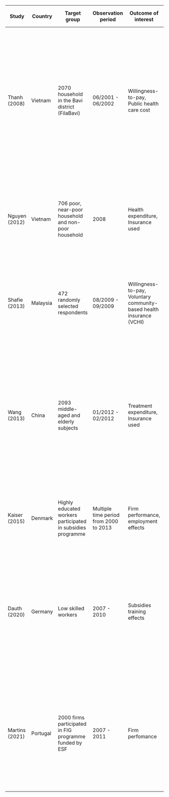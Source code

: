 |Study         |Country |Target group                                               |Observation period                    |Outcome of interest                                                  |Estimation method                                           |Results                                                                                                                                                                                                                                                |Variables to justify                                 |Master Journal Lists                                                                                                                                                           |Scopus                                             |
|--------------|--------|-----------------------------------------------------------|--------------------------------------|---------------------------------------------------------------------|------------------------------------------------------------|-------------------------------------------------------------------------------------------------------------------------------------------------------------------------------------------------------------------------------------------------------|-----------------------------------------------------|-------------------------------------------------------------------------------------------------------------------------------------------------------------------------------|---------------------------------------------------|
|Thanh (2008)  |Vietnam |2070 household in the Bavi<br>district (FilaBavi)          |06/2001 - 06/2002                     |Willingness-to-pay, Public health care cost                          |WTP approach                                                |WTP is sufficient to cover household costs for public health care, it depends to what extent households would substitute private for public care and increase utilization as to whether WTP would also be sufficient enough to finance health insurance|Insurance, exptot_health, famsize, income, age, educ.|[Link](https://mjl.clarivate.com/search-results?issn=1478-7547&hide_exact_match_fl=true&utm_source=mjl&utm_medium=share-by-link&utm_campaign=search-results-share-this-journal)|[Link](https://www.scopus.com/sourceid/12788)      |
|Nguyen (2012) |Vietnam |706 poor, near-poor household and non-poor household       |2008                                  |Health expenditure, Insurance used                                   |OLS, Logistic regression                                    |Insurance reform reduced household vulnerability to high health care costs through direct reduction of medical costs and indirect reduction of income lost to illness.                                                                                 |Insurance, exptot_health, illness.                   |[Link](https://mjl.clarivate.com/search-results?issn=0090-0036&hide_exact_match_fl=true&utm_source=mjl&utm_medium=share-by-link&utm_campaign=search-results-share-this-journal)|[Link](https://www.scopus.com/sourceid/19561)      |
|Shafie (2013) |Malaysia|472 randomly selected respondents                          |08/2009 - 09/2009                     |Willingness-to-pay, Voluntary community-based health insurance (VCHI)|Multinomial logit regression model, OLS                     |Most Malaysians are willing to join the proposed VCHI and to pay an average of Int$114.38 per month per household for the plan                                                                                                                         |Insurance, educ, income.                             |[Link](https://mjl.clarivate.com/search-results?issn=0277-9536&hide_exact_match_fl=true&utm_source=mjl&utm_medium=share-by-link&utm_campaign=search-results-share-this-journal)|[Link](https://www.scopus.com/sourceid/18983)      |
|Wang (2013)   |China   |2093 middle-aged and elderly subjects                      |01/2012 - 02/2012                     |Treatment expenditure, Insurance used                                |Multivariate analysis, OLS                                  |Heath insurance was not utilized for 12.6% (inpatient), 53.3% (outpatient), and 72.6% (self-treatment) of disease episodes. Subjects’ characteristics were associated with insurance utilization. Inpatient and outpatient treatments were expensive   |Exptot_health, income, educ.                         |[Link](https://mjl.clarivate.com/search-results?issn=1932-6203&hide_exact_match_fl=true&utm_source=mjl&utm_medium=share-by-link&utm_campaign=search-results-share-this-journal)|[Link](https://www.scopus.com/sourceid/10600153309)|
|Kaiser (2015) |Denmark |Highly educated workers participated in subsidies programme|Multiple time period from 2000 to 2013|Firm performance, employment effects                                 |PSM, logit model, DiD                                       |The program had positive effects on employment and wages the year individuals participate in the program                                                                                                                                               |Training, firmsize.                                  |[Link](https://mjl.clarivate.com/search-results?issn=2193-9004&hide_exact_match_fl=true&utm_source=mjl&utm_medium=share-by-link&utm_campaign=search-results-share-this-journal)|[Link](https://www.scopus.com/sourceid/21100775627)|
|Dauth (2020)  |Germany |Low skilled workers                                        |2007 - 2010                           |Subsidies training effects                                           |OLS, 2SLS, Local Average Treatment Effect (LATE) Framework  |training subsidies significantly increase cumulative employment duration and earnings in the short run and middle run for compliers, that is, those workers who additionally participate due to a more generous policy style in their agency           |Training, educ, firmsize.                            |[Link](https://mjl.clarivate.com/search-results?issn=0019-7939&hide_exact_match_fl=true&utm_source=mjl&utm_medium=share-by-link&utm_campaign=search-results-share-this-journal)|[Link](https://www.scopus.com/sourceid/19680)      |
|Martins (2021)|Portugal|2000 firms participated in FIG programme funded by ESF     |2007 - 2011                           |Firm perfomance                                                      |Quasi-experimental approach, difference-in-differences (DiD)|significant positive effects on take up (training hours and expenditure), with limited deadweight; and that such additional training led to increased sales, value added, employment, productivity, and exports                                        |Training, export, profit, revenue, age, educ.        |[Link](https://mjl.clarivate.com/search-results?issn=2193-9004&hide_exact_match_fl=true&utm_source=mjl&utm_medium=share-by-link&utm_campaign=search-results-share-this-journal)|[Link](https://www.scopus.com/sourceid/21100775627)|
